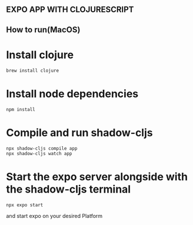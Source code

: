## EXPO APP WITH CLOJURESCRIPT

## How to run(MacOS)

# Install clojure

```
brew install clojure
```

# Install node dependencies

```
npm install
```

# Compile and run shadow-cljs

```
npx shadow-cljs compile app
npx shadow-cljs watch app
```

# Start the expo server alongside with the shadow-cljs terminal

```
npx expo start
```

and start expo on your desired Platform
